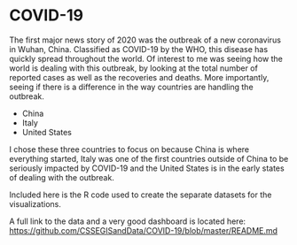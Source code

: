 # COVID-19

The first major news story of 2020 was the outbreak of a new coronavirus in Wuhan, China. Classified as COVID-19 by the WHO, this disease has quickly spread throughout the world. Of interest to me was seeing how the world is dealing with this outbreak, by looking at the total number of reported cases as well as the recoveries and deaths. More importantly, seeing if there is a difference in the way countries are handling the outbreak.
* China
* Italy
* United States

I chose these three countries to focus on because China is where everything started, Italy was one of the first countries outside of China to be seriously impacted by COVID-19 and the United States is in the early states of dealing with the outbreak.

Included here is the R code used to create the separate datasets for the visualizations.

A full link to the data and a very good dashboard is located here: https://github.com/CSSEGISandData/COVID-19/blob/master/README.md
